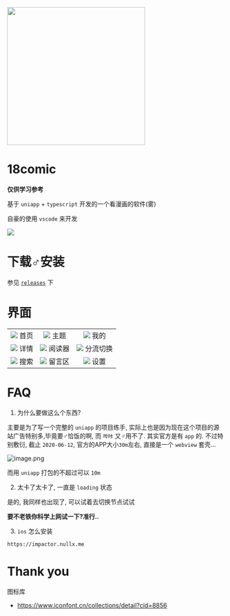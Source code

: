 <img src="https://cdn.jsdelivr.net/gh/waifu-project/18comic/app.png" width="320">

# 18comic

<!-- ![](https://18comic.one/media/logo/new_logo.png?v=2020000525) -->

**仅供学习参考**

基于 `uniapp` + `typescript` 开发的一个看漫画的软件(雾)

自豪的使用 `vscode` 来开发

![](https://img.shields.io/badge/style-hello--world-green?logo=visual-studio-code&style=for-the-badge&label=vscode)

# 下载♂安装

参见 [`releases`]() 下

# 界面

|    |            |   |
|:----------:|:-------------:|:------:|
| ![](https://cdn.jsdelivr.net/gh/waifu-project/18comic-live/previews/首页.png) 首页 |  ![](https://cdn.jsdelivr.net/gh/waifu-project/18comic-live/previews/主题.png) 主题 |  ![](https://cdn.jsdelivr.net/gh/waifu-project/18comic-live/previews/我的.png) 我的 |
| ![](https://cdn.jsdelivr.net/gh/waifu-project/18comic-live/previews/漫画详情.png) 详情 |  ![](https://cdn.jsdelivr.net/gh/waifu-project/18comic-live/previews/阅读器.png) 阅读器 |  ![](https://cdn.jsdelivr.net/gh/waifu-project/18comic-live/previews/分流切换.png) 分流切换 |
| ![](https://cdn.jsdelivr.net/gh/waifu-project/18comic-live/previews/搜索.png) 搜索 |  ![](https://cdn.jsdelivr.net/gh/waifu-project/18comic-live/previews/留言区.png) 留言区 |  ![](https://cdn.jsdelivr.net/gh/waifu-project/18comic-live/previews/设置.png) 设置 |


# FAQ

1. 为什么要做这么个东西?

主要是为了写一个完整的 `uniapp` 的项目练手, 实际上也是因为现在这个项目的源站广告特别多,毕竟要♂恰饭的啊, 而 `哔咔` 又♂用不了. 其实官方是有 `app` 的. 不过特别敷衍, 截止 `2020-06-12`, 官方的APP大小`30m`左右, 直接是一个 `webview` 套壳...

![image.png](https://i.loli.net/2020/06/12/hmWY6F87LCVsycz.png)

而用 `uniapp` 打包的不超过可以 `10m`


2. 太卡了太卡了, 一直是 `loading` 状态

是的, 我同样也出现了, 可以试着去切换节点试试

**要不老铁你科学上网试一下?准行..**

3. `ios` 怎么安装

```
https://impactor.nullx.me
```


# Thank you

图标库

- https://www.iconfont.cn/collections/detail?cid=8856
